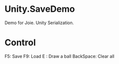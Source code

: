 # Unity.SaveDemo
Demo for Joie.
Unity Serialization.

# Control
F5: Save
F9: Load
E : Draw a ball
BackSpace: Clear all 
